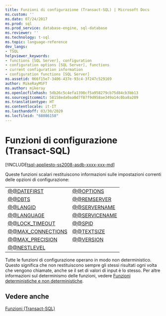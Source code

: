 ```yaml
---
title: Funzioni di configurazione (Transact-SQL) | Microsoft Docs
ms.custom: ''
ms.date: 07/24/2017
ms.prod: sql
ms.prod_service: database-engine, sql-database
ms.reviewer: ''
ms.technology: t-sql
ms.topic: language-reference
dev_langs:
- TSQL
helpviewer_keywords:
- functions [SQL Server], configuration
- configuration options [SQL Server], functions
- current configuration information
- configuration functions [SQL Server]
ms.assetid: 066f15e7-3406-437e-93c4-3f247c529169
author: MikeRayMSFT
ms.author: mikeray
ms.openlocfilehash: 5db26c5c4efa1398cf5a958279cb75d84cb3bb13
ms.sourcegitcommit: 58158eda0aa0d7f87f9d958ae349a14c0ba8a209
ms.translationtype: HT
ms.contentlocale: it-IT
ms.lasthandoff: 03/30/2020
ms.locfileid: "68086158"
---
```

# <a name="configuration-functions-transact-sql"></a>Funzioni di configurazione (Transact-SQL)
[!INCLUDE[tsql-appliesto-ss2008-asdb-xxxx-xxx-md](../../includes/tsql-appliesto-ss2008-asdb-xxxx-xxx-md.md)]

Queste funzioni scalari restituiscono informazioni sulle impostazioni correnti delle opzioni di configurazione:
  
|||  
|-|-|  
|[@@DATEFIRST](../../t-sql/functions/datefirst-transact-sql.md)|[@@OPTIONS](../../t-sql/functions/options-transact-sql.md)|  
|[@@DBTS](../../t-sql/functions/dbts-transact-sql.md)|[@@REMSERVER](../../t-sql/functions/remserver-transact-sql.md)|  
|[@@LANGID](../../t-sql/functions/langid-transact-sql.md)|[@@SERVERNAME](../../t-sql/functions/servername-transact-sql.md)|  
|[@@LANGUAGE](../../t-sql/functions/language-transact-sql.md)|[@@SERVICENAME](../../t-sql/functions/servicename-transact-sql.md)|  
|[@@LOCK_TIMEOUT](../../t-sql/functions/lock-timeout-transact-sql.md)|[@@SPID](../../t-sql/functions/spid-transact-sql.md)|  
|[@@MAX_CONNECTIONS](../../t-sql/functions/max-connections-transact-sql.md)|[@@TEXTSIZE](../../t-sql/functions/textsize-transact-sql.md)|  
|[@@MAX_PRECISION](../../t-sql/functions/max-precision-transact-sql.md)|[@@VERSION](../../t-sql/functions/version-transact-sql-configuration-functions.md)|  
|[@@NESTLEVEL](../../t-sql/functions/nestlevel-transact-sql.md)||  
  
Tutte le funzioni di configurazione operano in modo non deterministico. Questo significa che non restituiscono sempre gli stessi risultati ogni volta che vengono chiamate, anche se il set di valori di input è lo stesso. Per altre informazioni sul determinismo delle funzioni, vedere [Funzioni deterministiche e non deterministiche](../../relational-databases/user-defined-functions/deterministic-and-nondeterministic-functions.md).
  
## <a name="see-also"></a>Vedere anche
[Funzioni &#40;Transact-SQL&#41;](../../t-sql/functions/functions.md)
  
  
